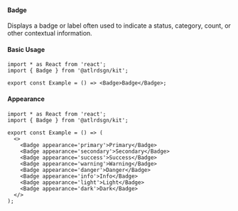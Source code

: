 #### Badge

Displays a badge or label often used to indicate a status, category, count, or other contextual information.

#### Basic Usage

```tsx
import * as React from 'react';
import { Badge } from '@atlrdsgn/kit';

export const Example = () => <Badge>Badge</Badge>;
```

#### Appearance

```tsx
import * as React from 'react';
import { Badge } from '@atlrdsgn/kit';

export const Example = () => (
  <>
    <Badge appearance='primary'>Primary</Badge>
    <Badge appearance='secondary'>Secondary</Badge>
    <Badge appearance='success'>Success</Badge>
    <Badge appearance='warning'>Warning</Badge>
    <Badge appearance='danger'>Danger</Badge>
    <Badge appearance='info'>Info</Badge>
    <Badge appearance='light'>Light</Badge>
    <Badge appearance='dark'>Dark</Badge>
  </>
);
```
